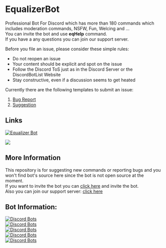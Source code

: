 # EqualizerBot
Professional Bot For Discord which has more than 180 commands which includes moderation commands, NSFW, Fun, Welcing and ...<br />
You can invite the bot and use **eqHelp** command.<br />
If you have a any questions you can join our support server.<br />

Before you file an issue, please consider these simple rules:
- Do not reopen an issue
- Your content should be explicit and spot on the issue
- Follow the Discord ToS just as in the Discord Server or the DiscordBotList Website
- Stay constructive, even if a discussion seems to get heated

Currently there are the following templates to submit an issue:
1. [Bug Report](https://github.com/ITheEqualizer/EqualizerBot/issues/new?template=ISSUE_TEMPLATE.md)
2. [Suggestion](https://github.com/ITheEqualizer/EqualizerBot/issues/new?template=Feature_request.md)

## Links
<p><a href="https://discordbots.org/bot/equalizer"><img src="https://discordbots.org/api/widget/405349279331254282.svg" alt="Equalizer Bot"/></a></p>
<p><a href="https://discord.gg/R5cEHyy"><img src="https://discordapp.com/api/guilds/405241739486429194/widget.png?style=banner3"></a></p>

## More Information
This repository is for suggesting new commands or reporting bugs and you won't find bot's source here since the bot is not open source at the moment.<br />
If you want to invite the bot you can [click here](http://equalizerbot.xyz) and invite the bot.<br />
Also you can join our support server: [click here](https://discord.gg/R5cEHyy)

## Bot Information:
[![Discord Bots](https://discordbots.org/api/widget/status/405349279331254282.svg?noavatar=true)](https://discordbots.org/bot/equalizer)<br />
[![Discord Bots](https://discordbots.org/api/widget/servers/405349279331254282.svg?noavatar=true)](https://discordbots.org/bot/equalizer)<br />
[![Discord Bots](https://discordbots.org/api/widget/upvotes/405349279331254282.svg?noavatar=true)](https://discordbots.org/bot/equalizer)<br />
[![Discord Bots](https://discordbots.org/api/widget/lib/405349279331254282.svg?noavatar=true)](https://discordbots.org/bot/equalizer)<br />
[![Discord Bots](https://discordbots.org/api/widget/owner/405349279331254282.svg?noavatar=true)](https://discordbots.org/bot/equalizer)

